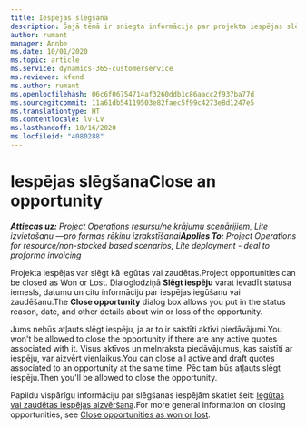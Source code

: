 ```yaml
---
title: Iespējas slēgšana
description: Šajā tēmā ir sniegta informācija par projekta iespējas slēgšanu.
author: rumant
manager: Annbe
ms.date: 10/01/2020
ms.topic: article
ms.service: dynamics-365-customerservice
ms.reviewer: kfend
ms.author: rumant
ms.openlocfilehash: 06c6f06754714af3260ddb1c86aacc2f937ba77d
ms.sourcegitcommit: 11a61db54119503e82faec5f99c4273e8d1247e5
ms.translationtype: HT
ms.contentlocale: lv-LV
ms.lasthandoff: 10/16/2020
ms.locfileid: "4080288"
---
```

# <a name="close-an-opportunity"></a><span data-ttu-id="99753-103">Iespējas slēgšana</span><span class="sxs-lookup"><span data-stu-id="99753-103">Close an opportunity</span></span>

<span data-ttu-id="99753-104">_**Attiecas uz:** Project Operations resursu/ne krājumu scenārijiem, Lite izvietošanu —pro formas rēķinu izrakstīšanai_</span><span class="sxs-lookup"><span data-stu-id="99753-104">_**Applies To:** Project Operations for resource/non-stocked based scenarios, Lite deployment - deal to proforma invoicing_</span></span>

<span data-ttu-id="99753-105">Projekta iespējas var slēgt kā iegūtas vai zaudētas.</span><span class="sxs-lookup"><span data-stu-id="99753-105">Project opportunities can be closed as Won or Lost.</span></span> <span data-ttu-id="99753-106">Dialoglodziņā **Slēgt iespēju** varat ievadīt statusa iemesls, datumu un citu informāciju par iespējas iegūšanu vai zaudēšanu.</span><span class="sxs-lookup"><span data-stu-id="99753-106">The **Close opportunity** dialog box allows you put in the status reason, date, and other details about win or loss of the opportunity.</span></span>

<span data-ttu-id="99753-107">Jums nebūs atļauts slēgt iespēju, ja ar to ir saistīti aktīvi piedāvājumi.</span><span class="sxs-lookup"><span data-stu-id="99753-107">You won't be allowed to close the opportunity if there are any active quotes associated with it.</span></span> <span data-ttu-id="99753-108">Visus aktīvos un melnraksta piedāvājumus, kas saistīti ar iespēju, var aizvērt vienlaikus.</span><span class="sxs-lookup"><span data-stu-id="99753-108">You can close all active and draft quotes associated to an opportunity at the same time.</span></span> <span data-ttu-id="99753-109">Pēc tam būs atļauts slēgt iespēju.</span><span class="sxs-lookup"><span data-stu-id="99753-109">Then you'll be allowed to close the opportunity.</span></span>

<span data-ttu-id="99753-110">Papildu vispārīgu informāciju par slēgšanas iespējām skatiet šeit: [Iegūtas vai zaudētas iespējas aizvēršana](https://docs.microsoft.com/dynamics365/sales-enterprise/close-opportunity-won-lost-sales).</span><span class="sxs-lookup"><span data-stu-id="99753-110">For more general information on closing opportunities, see [Close opportunities as won or lost](https://docs.microsoft.com/dynamics365/sales-enterprise/close-opportunity-won-lost-sales).</span></span>
